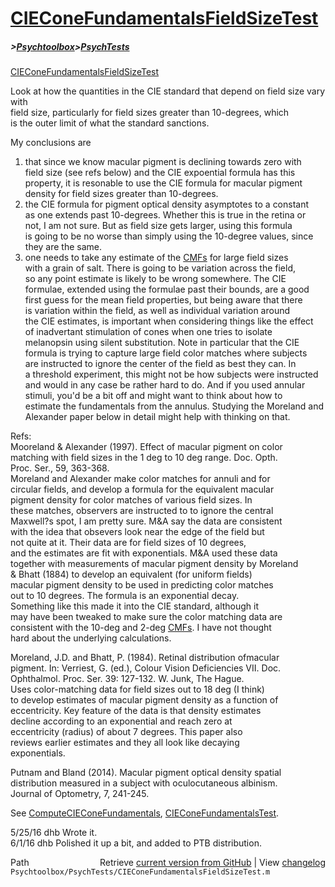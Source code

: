# [CIEConeFundamentalsFieldSizeTest](CIEConeFundamentalsFieldSizeTest)
##### >[Psychtoolbox](Psychtoolbox)>[PsychTests](PsychTests)

[CIEConeFundamentalsFieldSizeTest](CIEConeFundamentalsFieldSizeTest)  
  
Look at how the quantities in the CIE standard that depend on field size vary with   
field size, particularly for field sizes greater than 10-degrees, which  
is the outer limit of what the standard sanctions.  
  
My conclusions are  
  1. that since we know macular pigment is declining towards zero with  
  field size (see refs below) and the CIE expoential formula has this  
  property, it is resonable to use the CIE formula for macular pigment  
  density for field sizes greater than 10-degrees.  
  2. the CIE formula for pigment optical density asymptotes to a constant  
  as one extends past 10-degrees.  Whether this is true in the retina or  
  not, I am not sure.  But as field size gets larger, using this formula  
  is going to be no worse than simply using the 10-degree values, since  
  they are the same.    
  3. one needs to take any estimate of the [CMFs](CMFs) for large field sizes  
  with a grain of salt.  There is going to be variation across the field,  
  so any point estimate is likely to be wrong somewhere.  The CIE  
  formulae, extended using the formulae past their bounds, are a good  
  first guess for the mean field properties, but being aware that there  
  is variation within the field, as well as individual variation around  
  the CIE estimates, is important when considering things like the effect  
  of inadvertant stimulation of cones when one tries to isolate  
  melanopsin using silent substitution.  Note in particular that the CIE  
  formula is trying to capture large field color matches where subjects  
  are instructed to ignore the center of the field as best they can.  In  
  a threshold experiment, this might not be how subjects were instructed  
  and would in any case be rather hard to do.  And if you used annular  
  stimuli, you'd be a bit off and might want to think about how to  
  estimate the fundamentals from the annulus.  Studying the Moreland and  
  Alexander paper below in detail might help with thinking on that.  
  
Refs:  
  Mooreland & Alexander (1997).  Effect of macular pigment on color   
  matching with field sizes in the 1 deg to 10 deg range.  Doc. Opth.  
  Proc. Ser., 59, 363-368.  
        Moreland and Alexander make color matches for annuli and for  
        circular fields, and develop a formula for the equivalent macular  
        pigment density for color matches of various field sizes.  In  
        these matches, observers are instructed to to ignore the central  
        Maxwell?s spot, I am pretty sure. M&A say the data are consistent  
        with the idea that obsevers look near the edge of the field but  
        not quite at it.  Their data are for field sizes of 10 degrees,  
        and the estimates are fit with exponentials.  M&A used these data  
        together with measurements of macular pigment density by Moreland  
        & Bhatt (1884) to develop an equivalent (for uniform fields)  
        macular pigment density to be used in predicting color matches  
        out to 10 degrees.  The formula is an exponential decay.  
        Something like this made it into the CIE standard, although it  
        may have been tweaked to make sure the color matching data are  
        consistent with the 10-deg and 2-deg [CMFs](CMFs).  I have not thought  
        hard about the underlying calculations.  
  
Moreland, J.D. and Bhatt, P. (1984). Retinal distribution ofmacular  
pigment. In: Verriest, G. (ed.), Colour Vision Deficiencies VII. Doc.  
Ophthalmol. Proc. Ser. 39: 127-132. W. Junk, The Hague.  
        Uses color-matching data for field sizes out to 18 deg (I think)  
        to develop estimates of macular pigment density as a function of  
        eccentricity.  Key feature of the data is that density estimates  
        decline according to an exponential and reach zero at  
        eccentricity (radius) of about 7 degrees.  This paper also  
        reviews earlier estimates and they all look like decaying  
        exponentials.  
  
  Putnam and Bland (2014).  Macular pigment optical density spatial  
  distribution measured in a subject with oculocutaneous albinism.  
  Journal of Optometry, 7, 241-245.  
  
See [ComputeCIEConeFundamentals](ComputeCIEConeFundamentals), [CIEConeFundamentalsTest](CIEConeFundamentalsTest).  
  
5/25/16  dhb  Wrote it.  
6/1/16   dhb  Polished it up a bit, and added to PTB distribution.  




<div class="code_header" style="text-align:right;">
  <span style="float:left;">Path&nbsp;&nbsp;</span> <span class="counter">Retrieve <a href=
  "https://raw.github.com/Psychtoolbox-3/Psychtoolbox-3/beta/Psychtoolbox/PsychTests/CIEConeFundamentalsFieldSizeTest.m">current version from GitHub</a> | View <a href=
  "https://github.com/Psychtoolbox-3/Psychtoolbox-3/commits/beta/Psychtoolbox/PsychTests/CIEConeFundamentalsFieldSizeTest.m">changelog</a></span>
</div>
<div class="code">
  <code>Psychtoolbox/PsychTests/CIEConeFundamentalsFieldSizeTest.m</code>
</div>

